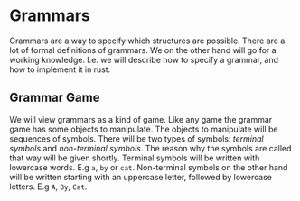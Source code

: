 # Grammars
Grammars are a way to specify which structures are possible. There are a lot of
formal definitions of grammars. We on the other hand will go for a working
knowledge. I.e. we will describe how to specify a grammar, and how to implement
it in rust.

## Grammar Game
We will view grammars as a kind of game. Like any game the grammar game has some
objects to manipulate. The objects to manipulate will be sequences of symbols.
There will be two types of symbols: *terminal symbols* and *non-terminal
symbols*. The reason why the symbols are called that way will be given shortly.
Terminal symbols will be written with lowercase words. E.g `a`, `by` or `cat`.
Non-terminal symbols on the other hand will be written starting with an
uppercase letter, followed by lowercase letters.
E.g `A`, `By`, `Cat`.
